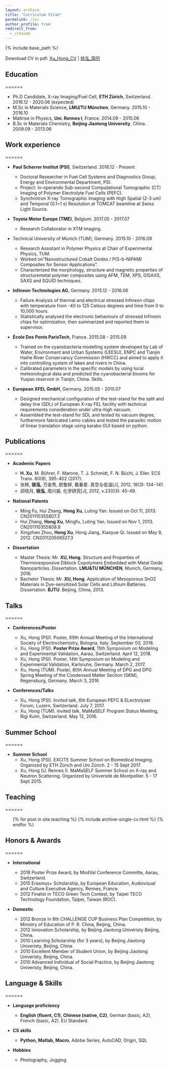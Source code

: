 ```yaml
---
layout: archive
title: "Curriculum Vitae"
permalink: /cv/
author_profile: true
redirect_from:
  - /resume
---
```


{% include base_path %}

Download CV in pdf:  <a href="https://github.com/XuHongCN/CV/blob/master/resume.pdf" target="_blank">Xu_Hong_CV</a>
 | <a href="https://github.com/XuHongCN/CV/blob/master/resume_cn.pdf" target="_blank">徐泓_简历</a>

## Education
======
* Ph.D Candidate, X-ray Imaging/Fuel Cell, **ETH Zürich**, Switzerland. 2016.12 - 2020.06 (expected)
* M.Sc in Materials Science, **LMU/TU München**, Germany. 2015.10 - 2016.10
* Maîtrise in Physics, **Uni. Rennes I**, France. 2014.09 - 2015.06
* B.Sc in Materials Chemistry, **Beijing Jiaotong University**, China. 2009.09 - 2013.06

## Work experience
======
* **Paul Scherrer Institut (PSI)**, Switzerland. 2016.12 - Present
  * Doctoral Researcher in Fuel Cell Systems and Diagnostics Group, Energy and Environmental Department, PSI.
  * Project: In-operando Sub-second Computational Tomographic (CT) Imaging of Polymer Electrolyte Fuel Cells (PEFC).
  * Synchrotron X-ray Tomographic Imaging with High Spatial (2-3 um) and Temporal (0.1~1 s) Resolution at TOMCAT beamline at Swiss Light Source.

* **Toyota Motor Europe (TME)**, Belgium. 2017.05 - 2017.07
  * Research Collaborator in XTM Imaging.
  
* Technical University of Munich (TUM), Germany. 2015.10 - 2016.09
  * Research Assistant in Polymer Physics at Chair of Experimental Physics, TUM.
  * Worked on"Nanostructured Cobalt Oxides / P(S-b-NIPAM) Composites for Sensor Applications". 
  * Characterized the morphology, structure and magnetic properties of structuremetal polymer composites using AFM, TEM, XPS, GISAXS, SAXS and SQUID techniques.
  
* **Infineon Technologies AG**, Germany. 2015.12 - 2016.06
  * Failure Analysis of thermal and electrical stressed Infineon chips with temperature from -40 to 125 Celsius degrees and time from 0 to 10,000 hours.
  * Statistically analysed the electronic behaviours of stressed Infineon chips for optimization, then summarized and reported them to supervisor.

* **École Des Ponts ParisTech**, France. 2015.08 - 2015.09
  * Trained on the cyanobacteria modelling system developed by Lab of Water, Environment and Urban Systems (LEESU), ENPC and Tianjin Haihe River Conservancy Commission (HWCC) and aimed to apply it into controlling system of lakes and rivers in China.
  * Calibrated parameters in the specific models by using local meteorological data and predicted the cyanobacterial blooms for Yuqiao reservoir in Tianjin, China.
Skills.

* **European XFEL GmbH**, Germany. 2015.05 - 2015.07
  * Designed mechanical configuration of the test-stand for the split and delay line (SDL) of European X-ray FEL facility with technical requirements consideration under ultra-high vacuum.
  * Assembled the test-stand for SDL and tested its vacuum degree, furthermore fabricated Lemo cables and tested the parasitic motion of linear translation stage using karabo GUI based on python.

## Publications
======
* **Academic Papers**
  * **H. Xu**, M. Bührer, F. Marone, T. J. Schmidt, F. N. Büchi, J. Eller. ECS Trans. 80(8), 395-402 (2017). 
  * 张辉, **徐泓**, 万金秀, 颜鲁婷, 戴春爱. 真空与低温[J], 2012, 18(3): 134−141.
  * 祁晓月, **徐泓**, 周兴振. 化学研究[J], 2012, v.23(03): 45-49.
  
* **National Patents**
  * Ming Fu, Hui Zhang, **Hong Xu**, Luting Yan. Issued on Oct 11, 2013. CN201110355807.3
  * Hui Zhang, **Hong Xu**, Mingfu, Luting Yan. Issued on Nov 1, 2013. CN201110355808.8
  * Xingzhen Zhou, **Hong Xu**, Hong Jiang, Xiaoyue Qi. Issued on May 9, 2012. CN201120506527.3
  
* **Dissertation**
  * Master Thesis: Mr. **XU, Hong**. Structure and Properties of Thermoresponsive Diblock Copolymers Embedded with Metal Oxide Nanoparticles. Dissertation. **LMU&TU MÜNCHEN**, Munich, Germany, 2016.
  * Bachelor Thesis: Mr. **XU, Hong**. Application of Mesoporous SnO2 Materials in Dye-sensitized Solar Cells and Lithium Batteries. Dissertation. **BJTU**. Beijing, China, 2013.
  
## Talks
======
* **Conferences/Poster**
  * Xu, Hong (PSI). Poster, 69th Annual Meeting of the International Society of Electrochemistry, Bologna, Italy. September 03, 2018.
  * Xu, Hong (PSI). **Poster Prize Award**, 15th Symposium on Modeling and Experimental Validation, Aarau, Switzerland. April 12, 2018.
  * Xu, Hong (PSI). Poster, 14th Symposium on Modeling and Experimental Validation, Karlsruhe, Germany. March 2, 2017.
  * Xu, Hong (TUM). Poster, 80th Annual Meeting of DPG and DPG Spring Meeting of the Condensed Matter Section (SKM), Regensburg, Germany. March 3, 2016

* **Conferences/Talks**
  * Xu, Hong (PSI). Invited talk, 6th European PEFC & ELectrolyser Forum, Luzern, Switzerland. July 7, 2017.
  * Xu, Hong (TUM). Invited talk, MaMaSELF Program Status Meeting, Rigi Kulm, Switzerland. May 12, 2016.

## Summer School
======
* **Summer School**
  * Xu, Hong (PSI). EXCITE Summer School on Biomedical Imaging. Organized by ETH Zürich and Uni Zürich. 2 - 15 Sept 2017.
  * Xu, Hong (U. Rennes I). MaMaSELF Summer School on X-ray and Neutron Scattering. Organized by Université de Montpellier. 5 - 17 Sept 2015.

## Teaching
======
  <ul>{% for post in site.teaching %}
    {% include archive-single-cv.html %}
  {% endfor %}</ul>

## Honors & Awards
======
* **International**
  * 2018 Poster Prize Award, by ModVal Conference Committe, Aarau, Switzerland.
  * 2015 Erasmus+ Scholarship, by European Education, Audiovisual and Culture Executive Agency, Rennes, France.
  * 2012 Finalist in TECO Green Tech Contest, by Taipei TECO Technology Foundation, Taipei, Taiwan (ROC).

* **Domestic**
  * 2012 Bronze in 8th CHALLENGE CUP Business Plan Competition, by Ministry of Education of P. R. China, Beijing, China.
  * 2012 Innovation Scholarship, by Beijing Jiaotong Univeristy Beijing, China.
  * 2010 Learning Scholarship (for 3 years), by Beijing Jiaotong Univeristy, Beijing, China.
  * 2010 Excellent Member of Student Union, by Beijing Jiaotong Univeristy, Beijing, China.
  * 2010 Advanced Individual of Social Practice, by Beijing Jiaotong Univeristy, Beijing, China.

## Language & Skills
======
* **Language proficiency**
  * **English (fluent, C1), Chinese (native, C2)**, German (basic, A2), French (basic, A2). EU Standard.

* **CS skills**
  * **Python, Matlab, Macro**, Adobe Series, AutoCAD, Origin, SQL

* **Hobbies**
  * Photography, Jogging
  
  
